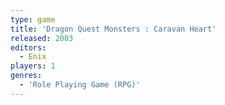 ```yaml
---
type: game
title: 'Dragon Quest Monsters : Caravan Heart'
released: 2003
editors: 
  - Enix
players: 1
genres:
  - 'Role Playing Game (RPG)'
---
```

